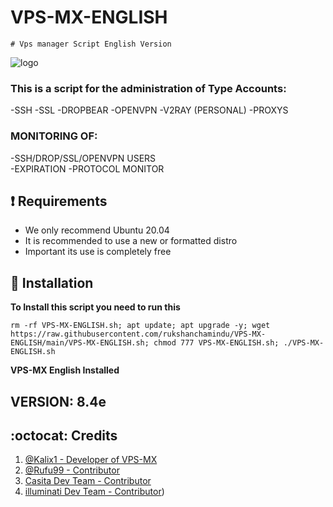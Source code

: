 # VPS-MX-ENGLISH

```
# Vps manager Script English Version
```
![logo](https://raw.githubusercontent.com/rukshanchamindu/VPS-MX-ENGLISH/main/Files/VPS-MX-ENGLISH.gif)


### This is a script for the administration of Type Accounts:
  -SSH
  -SSL
  -DROPBEAR
  -OPENVPN
  -V2RAY (PERSONAL)
  -PROXYS


### MONITORING OF: 
  -SSH/DROP/SSL/OPENVPN USERS  
  -EXPIRATION 
  -PROTOCOL MONITOR
  
  
## :heavy_exclamation_mark: Requirements

  * We only recommend Ubuntu 20.04
  * It is recommended to use a new or formatted distro
  * Important its use is completely free


## :book: Installation

**To Install this script you need to run this**

```
rm -rf VPS-MX-ENGLISH.sh; apt update; apt upgrade -y; wget https://raw.githubusercontent.com/rukshanchamindu/VPS-MX-ENGLISH/main/VPS-MX-ENGLISH.sh; chmod 777 VPS-MX-ENGLISH.sh; ./VPS-MX-ENGLISH.sh
```

**VPS-MX English Installed**


## VERSION: 8.4e


## :octocat: Credits

1. [@Kalix1 - Developer of VPS-MX](https://github.com/VPS-MX)
2. [@Rufu99 - Contributor](https://github.com/rudi9999)
3. [Casita Dev Team - Contributor](https://github.com/lacasitamx)
4. [illuminati Dev Team - Contributor](https://github.com//AAAAAEXQOSyIpN2JZ0ehUQ)) 
